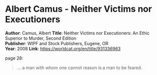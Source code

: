 # Albert Camus - Neither Victims nor Executioners

**Author**: Camus, Albert
**Title**: Neither Victims nor Executioners: An Ethic Superior to Murder, Second Edition  
**Publisher**: WIPF and Stock Publishers, Eugene, OR  
**Year**: 2008
**Link**: <https://worldcat.org/en/title/931336963>  

page 28:  
> ... a man with whom one cannot reason is a man to be feared.  

